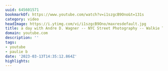 ```yaml
---
uuid: 645601571
bookmarkOf: https://www.youtube.com/watch?v=i1szgcB9Ono&t=131s
category: video
headImage: https://i.ytimg.com/vi/i1szgcB9Ono/maxresdefault.jpg
title: a day with Andre D. Wagner -- NYC Street Photography -- Walkie Talkie ep. 16
domain: youtube.com
description: ''
tags:
- youtube
- paulie b
date: '2023-03-13T14:35:12.864Z'
highlights:
---
```



